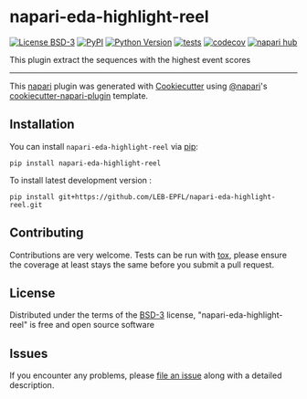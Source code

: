 # napari-eda-highlight-reel

[![License BSD-3](https://img.shields.io/pypi/l/napari-eda-highlight-reel.svg?color=green)](https://github.com/LEB-EPFL/napari-eda-highlight-reel/raw/main/LICENSE)
[![PyPI](https://img.shields.io/pypi/v/napari-eda-highlight-reel.svg?color=green)](https://pypi.org/project/napari-eda-highlight-reel)
[![Python Version](https://img.shields.io/pypi/pyversions/napari-eda-highlight-reel.svg?color=green)](https://python.org)
[![tests](https://github.com/LEB-EPFL/napari-eda-highlight-reel/workflows/tests/badge.svg)](https://github.com/LEB-EPFL/napari-eda-highlight-reel/actions)
[![codecov](https://codecov.io/gh/LEB-EPFL/napari-eda-highlight-reel/branch/main/graph/badge.svg)](https://codecov.io/gh/LEB-EPFL/napari-eda-highlight-reel)
[![napari hub](https://img.shields.io/endpoint?url=https://api.napari-hub.org/shields/napari-eda-highlight-reel)](https://napari-hub.org/plugins/napari-eda-highlight-reel)

This plugin extract the sequences with the highest event scores

----------------------------------

This [napari] plugin was generated with [Cookiecutter] using [@napari]'s [cookiecutter-napari-plugin] template.

<!--
Don't miss the full getting started guide to set up your new package:
https://github.com/napari/cookiecutter-napari-plugin#getting-started

and review the napari docs for plugin developers:
https://napari.org/stable/plugins/index.html
-->

## Installation

You can install `napari-eda-highlight-reel` via [pip]:

    pip install napari-eda-highlight-reel



To install latest development version :

    pip install git+https://github.com/LEB-EPFL/napari-eda-highlight-reel.git


## Contributing

Contributions are very welcome. Tests can be run with [tox], please ensure
the coverage at least stays the same before you submit a pull request.

## License

Distributed under the terms of the [BSD-3] license,
"napari-eda-highlight-reel" is free and open source software

## Issues

If you encounter any problems, please [file an issue] along with a detailed description.

[napari]: https://github.com/napari/napari
[Cookiecutter]: https://github.com/audreyr/cookiecutter
[@napari]: https://github.com/napari
[MIT]: http://opensource.org/licenses/MIT
[BSD-3]: http://opensource.org/licenses/BSD-3-Clause
[GNU GPL v3.0]: http://www.gnu.org/licenses/gpl-3.0.txt
[GNU LGPL v3.0]: http://www.gnu.org/licenses/lgpl-3.0.txt
[Apache Software License 2.0]: http://www.apache.org/licenses/LICENSE-2.0
[Mozilla Public License 2.0]: https://www.mozilla.org/media/MPL/2.0/index.txt
[cookiecutter-napari-plugin]: https://github.com/napari/cookiecutter-napari-plugin

[file an issue]: https://github.com/LEB-EPFL/napari-eda-highlight-reel/issues

[napari]: https://github.com/napari/napari
[tox]: https://tox.readthedocs.io/en/latest/
[pip]: https://pypi.org/project/pip/
[PyPI]: https://pypi.org/
